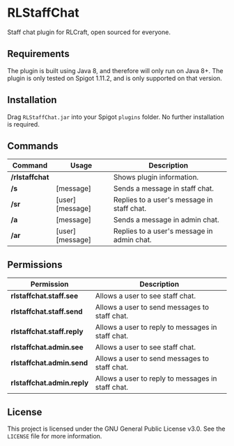 # RLStaffChat
Staff chat plugin for RLCraft, open sourced for everyone.

## Requirements
The plugin is built using Java 8, and therefore will only run on Java 8+. The plugin is only tested on Spigot 1.11.2, and is only supported on that version.

## Installation
Drag `RLStaffChat.jar` into your Spigot `plugins` folder. No further installation is required.

## Commands

| Command | Usage | Description |
| --- | --- | --- |
| **/rlstaffchat** | | Shows plugin information. |
| **/s** | [message] | Sends a message in staff chat. |
| **/sr** | [user] [message] | Replies to a user's message in staff chat. |
| **/a** | [message] | Sends a message in admin chat. |
| **/ar** | [user] [message] | Replies to a user's message in admin chat. |

## Permissions

| Permission | Description |
| --- | --- |
| **rlstaffchat.staff.see** | Allows a user to see staff chat. |
| **rlstaffchat.staff.send** | Allows a user to send messages to staff chat. |
| **rlstaffchat.staff.reply** | Allows a user to reply to messages in staff chat. |
| **rlstaffchat.admin.see** | Allows a user to see staff chat. |
| **rlstaffchat.admin.send** | Allows a user to send messages to staff chat. |
| **rlstaffchat.admin.reply** | Allows a user to reply to messages in staff chat. |

## License

This project is licensed under the GNU General Public License v3.0. See the `LICENSE` file for more information.